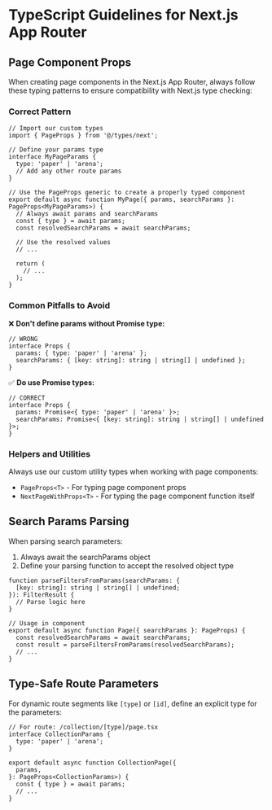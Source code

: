 # TypeScript Guidelines for Next.js App Router

## Page Component Props

When creating page components in the Next.js App Router, always follow these typing patterns to ensure compatibility with Next.js type checking:

### Correct Pattern

```tsx
// Import our custom types
import { PageProps } from '@/types/next';

// Define your params type
interface MyPageParams {
  type: 'paper' | 'arena';
  // Add any other route params
}

// Use the PageProps generic to create a properly typed component
export default async function MyPage({ params, searchParams }: PageProps<MyPageParams>) {
  // Always await params and searchParams
  const { type } = await params;
  const resolvedSearchParams = await searchParams;

  // Use the resolved values
  // ...

  return (
    // ...
  );
}
```

### Common Pitfalls to Avoid

❌ **Don't define params without Promise type:**

```tsx
// WRONG
interface Props {
  params: { type: 'paper' | 'arena' };
  searchParams: { [key: string]: string | string[] | undefined };
}
```

✅ **Do use Promise types:**

```tsx
// CORRECT
interface Props {
  params: Promise<{ type: 'paper' | 'arena' }>;
  searchParams: Promise<{ [key: string]: string | string[] | undefined }>;
}
```

### Helpers and Utilities

Always use our custom utility types when working with page components:

- `PageProps<T>` - For typing page component props
- `NextPageWithProps<T>` - For typing the page component function itself

## Search Params Parsing

When parsing search parameters:

1. Always await the searchParams object
2. Define your parsing function to accept the resolved object type

```tsx
function parseFiltersFromParams(searchParams: {
  [key: string]: string | string[] | undefined;
}): FilterResult {
  // Parse logic here
}

// Usage in component
export default async function Page({ searchParams }: PageProps) {
  const resolvedSearchParams = await searchParams;
  const result = parseFiltersFromParams(resolvedSearchParams);
  // ...
}
```

## Type-Safe Route Parameters

For dynamic route segments like `[type]` or `[id]`, define an explicit type for the parameters:

```tsx
// For route: /collection/[type]/page.tsx
interface CollectionParams {
  type: 'paper' | 'arena';
}

export default async function CollectionPage({
  params,
}: PageProps<CollectionParams>) {
  const { type } = await params;
  // ...
}
```
